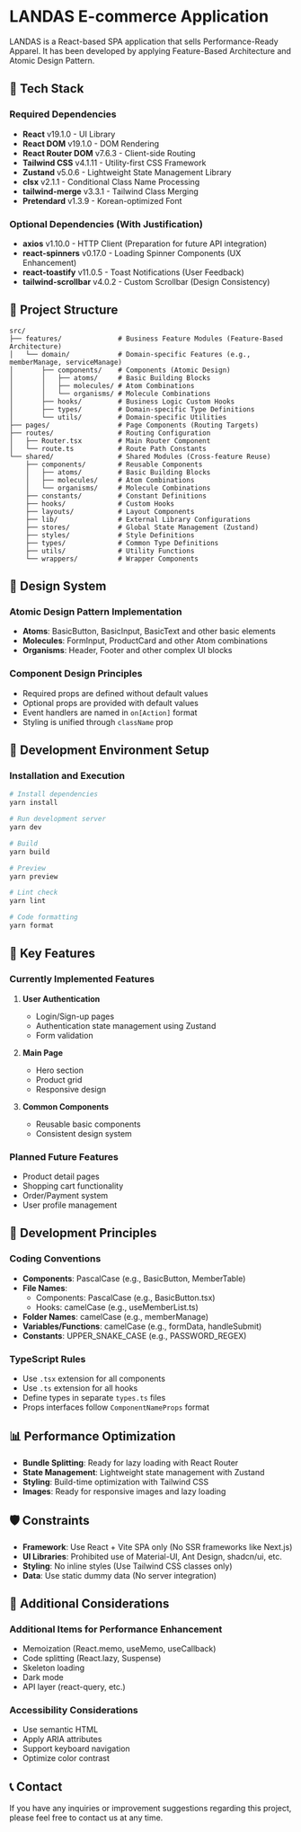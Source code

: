 # LANDAS E-commerce Application

LANDAS is a React-based SPA application that sells Performance-Ready Apparel. It has been developed by applying Feature-Based Architecture and Atomic Design Pattern.

## 🚀 Tech Stack

### Required Dependencies
- **React** v19.1.0 - UI Library
- **React DOM** v19.1.0 - DOM Rendering
- **React Router DOM** v7.6.3 - Client-side Routing
- **Tailwind CSS** v4.1.11 - Utility-first CSS Framework
- **Zustand** v5.0.6 - Lightweight State Management Library
- **clsx** v2.1.1 - Conditional Class Name Processing
- **tailwind-merge** v3.3.1 - Tailwind Class Merging
- **Pretendard** v1.3.9 - Korean-optimized Font

### Optional Dependencies (With Justification)
- **axios** v1.10.0 - HTTP Client (Preparation for future API integration)
- **react-spinners** v0.17.0 - Loading Spinner Components (UX Enhancement)
- **react-toastify** v11.0.5 - Toast Notifications (User Feedback)
- **tailwind-scrollbar** v4.0.2 - Custom Scrollbar (Design Consistency)

## 📁 Project Structure

```
src/
├── features/              # Business Feature Modules (Feature-Based Architecture)
│   └── domain/            # Domain-specific Features (e.g., memberManage, serviceManage)
│       ├── components/    # Components (Atomic Design)
│       │   ├── atoms/     # Basic Building Blocks
│       │   ├── molecules/ # Atom Combinations
│       │   └── organisms/ # Molecule Combinations
│       ├── hooks/         # Business Logic Custom Hooks
│       ├── types/         # Domain-specific Type Definitions
│       └── utils/         # Domain-specific Utilities
├── pages/                 # Page Components (Routing Targets)
├── routes/                # Routing Configuration
│   ├── Router.tsx         # Main Router Component
│   └── route.ts           # Route Path Constants
└── shared/                # Shared Modules (Cross-feature Reuse)
    ├── components/        # Reusable Components
    │   ├── atoms/         # Basic Building Blocks
    │   ├── molecules/     # Atom Combinations
    │   └── organisms/     # Molecule Combinations
    ├── constants/         # Constant Definitions
    ├── hooks/             # Custom Hooks
    ├── layouts/           # Layout Components
    ├── lib/               # External Library Configurations
    ├── stores/            # Global State Management (Zustand)
    ├── styles/            # Style Definitions
    ├── types/             # Common Type Definitions
    ├── utils/             # Utility Functions
    └── wrappers/          # Wrapper Components
```

## 🎨 Design System

### Atomic Design Pattern Implementation
- **Atoms**: BasicButton, BasicInput, BasicText and other basic elements
- **Molecules**: FormInput, ProductCard and other Atom combinations
- **Organisms**: Header, Footer and other complex UI blocks

### Component Design Principles
- Required props are defined without default values
- Optional props are provided with default values
- Event handlers are named in `on[Action]` format
- Styling is unified through `className` prop

## 🔧 Development Environment Setup

### Installation and Execution
```bash
# Install dependencies
yarn install

# Run development server
yarn dev

# Build
yarn build

# Preview
yarn preview

# Lint check
yarn lint

# Code formatting
yarn format
```

## 📱 Key Features

### Currently Implemented Features
1. **User Authentication**
   - Login/Sign-up pages
   - Authentication state management using Zustand
   - Form validation

2. **Main Page**
   - Hero section
   - Product grid
   - Responsive design

3. **Common Components**
   - Reusable basic components
   - Consistent design system

### Planned Future Features
- Product detail pages
- Shopping cart functionality
- Order/Payment system
- User profile management

## 🎯 Development Principles

### Coding Conventions
- **Components**: PascalCase (e.g., BasicButton, MemberTable)
- **File Names**: 
  - Components: PascalCase (e.g., BasicButton.tsx)
  - Hooks: camelCase (e.g., useMemberList.ts)
- **Folder Names**: camelCase (e.g., memberManage)
- **Variables/Functions**: camelCase (e.g., formData, handleSubmit)
- **Constants**: UPPER_SNAKE_CASE (e.g., PASSWORD_REGEX)

### TypeScript Rules
- Use `.tsx` extension for all components
- Use `.ts` extension for all hooks
- Define types in separate `types.ts` files
- Props interfaces follow `ComponentNameProps` format

## 📊 Performance Optimization

- **Bundle Splitting**: Ready for lazy loading with React Router
- **State Management**: Lightweight state management with Zustand
- **Styling**: Build-time optimization with Tailwind CSS
- **Images**: Ready for responsive images and lazy loading

## 🛡️ Constraints

- **Framework**: Use React + Vite SPA only (No SSR frameworks like Next.js)
- **UI Libraries**: Prohibited use of Material-UI, Ant Design, shadcn/ui, etc.
- **Styling**: No inline styles (Use Tailwind CSS classes only)
- **Data**: Use static dummy data (No server integration)

## 📝 Additional Considerations

### Additional Items for Performance Enhancement
- Memoization (React.memo, useMemo, useCallback)
- Code splitting (React.lazy, Suspense)
- Skeleton loading
- Dark mode
- API layer (react-query, etc.)

### Accessibility Considerations
- Use semantic HTML
- Apply ARIA attributes
- Support keyboard navigation
- Optimize color contrast

## 📞 Contact

If you have any inquiries or improvement suggestions regarding this project, please feel free to contact us at any time.